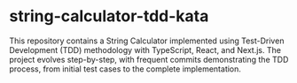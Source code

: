 # string-calculator-tdd-kata
This repository contains a String Calculator implemented using Test-Driven Development (TDD) methodology with TypeScript, React, and Next.js. The project evolves step-by-step, with frequent commits demonstrating the TDD process, from initial test cases to the complete implementation.
